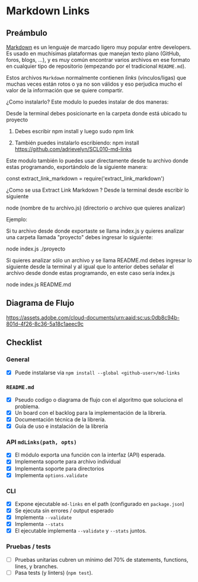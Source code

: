 # Markdown Links

## Preámbulo

[Markdown](https://es.wikipedia.org/wiki/Markdown) es un lenguaje de marcado
ligero muy popular entre developers. Es usado en muchísimas plataformas que
manejan texto plano (GitHub, foros, blogs, ...), y es muy común
encontrar varios archivos en ese formato en cualquier tipo de repositorio
(empezando por el tradicional `README.md`).

Estos archivos `Markdown` normalmente contienen _links_ (vínculos/ligas) que
muchas veces están rotos o ya no son válidos y eso perjudica mucho el valor de
la información que se quiere compartir.


¿Como instalarlo?
Este modulo lo puedes instalar de dos maneras:

Desde la terminal debes posicionarte en la carpeta donde está ubicado tu proyecto

1. Debes escribir npm install y luego sudo npm link

2. También puedes instalarlo escribiendo: npm install https://github.com/adrievelyn/SCL010-md-links

Este modulo también lo puedes usar directamente desde tu archivo donde estas programando, exportándolo de la siguiente manera:

const extract_link_markdown = require('extract_link_markdown')

¿Como se usa Extract Link Markdown ?
Desde la terminal desde escribir lo siguiente

node (nombre de tu archivo.js) (directorio o archivo que quieres analizar)

Ejemplo:

Si tu archivo desde donde exportaste se llama index.js y quieres analizar una carpeta llamada "proyecto" debes ingresar lo siguiente:

node index.js ./proyecto

Si quieres analizar sólo un archivo y se llama README.md debes ingresar lo siguiente desde la terminal y al igual que lo anterior debes señalar el archivo desde donde estas programando, en este caso sería index.js

node index.js README.md

## Diagrama de Flujo
https://assets.adobe.com/cloud-documents/urn:aaid:sc:us:0db8c94b-801d-4f26-8c36-5a18c1aeec9c

## Checklist

### General

- [X] Puede instalarse via `npm install --global <github-user>/md-links`

### `README.md`

- [X] Pseudo codigo o diagrama de flujo con el algoritmo que soluciona el problema.
- [X] Un board con el backlog para la implementación de la librería.
- [X] Documentación técnica de la librería.
- [X] Guía de uso e instalación de la librería

### API `mdLinks(path, opts)`

- [X] El módulo exporta una función con la interfaz (API) esperada.
- [X] Implementa soporte para archivo individual
- [X] Implementa soporte para directorios
- [X] Implementa `options.validate`

### CLI

- [X] Expone ejecutable `md-links` en el path (configurado en `package.json`)
- [X] Se ejecuta sin errores / output esperado
- [X] Implementa `--validate`
- [X] Implementa `--stats`
- [X] El ejecutable implementa `--validate` y `--stats` juntos.

### Pruebas / tests

- [ ] Pruebas unitarias cubren un mínimo del 70% de statements, functions,
  lines, y branches.
- [ ] Pasa tests (y linters) (`npm test`).

